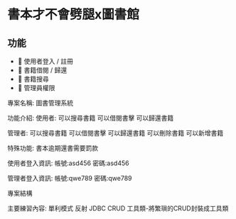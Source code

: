 # 書本才不會劈腿x圖書館

## 功能
- 🔹 使用者登入 / 註冊
- 🔹 書籍借閱 / 歸還
- 🔹 書籍搜尋
- 🔹 管理員權限

專案名稱:
圖書管理系統

功能介紹:
使用者:
可以搜尋書籍
可以借閱書擊
可以歸還書籍

管理者:
可以搜尋書籍
可以借閱書擊
可以歸還書籍
可以刪除書籍
可以新增書籍

特殊功能:
書本逾期還書需要罰款

使用者登入資訊:
帳號:asd456
密碼:asd456

管理者登入資訊:
帳號:qwe789
密碼:qwe789

專案結構

主要練習內容:
單利模式
反射
JDBC CRUD
工具類-將繁瑣的CRUD封裝成工具類
